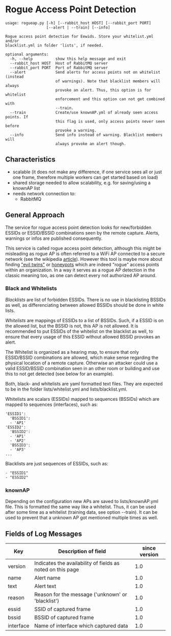 # Rogue Access Point Detection

```
usage: rogueap.py [-h] [--rabbit_host HOST] [--rabbit_port PORT]
                  [--alert | --train] [--info]

Rogue access point detection for Eewids. Store your whitelist.yml and/or
blacklist.yml in folder 'lists', if needed.

optional arguments:
  -h, --help          show this help message and exit
  --rabbit_host HOST  Host of RabbitMQ server
  --rabbit_port PORT  Port of RabbitMQ server
  --alert             Send alerts for access points not on whitelist (instead
                      of warnings). Note that blacklist members will always
                      provoke an alert. Thus, this option is for whitelist
                      enforcement and this option can not get combined with
                      --train.
  --train             Create/use knownAP.yml of already seen access points. If
                      this flag is used, only access points never seen before
                      provoke a warning.
  --info              Send info instead of warning. Blacklist members will
                      always provoke an alert though.
```

## Characteristics

* scalable (it does not make any difference, if one service sees all or just one frame, therefore multiple workers can get started based on load)
* shared storage needed to allow scalability, e.g. for saving/using a knownAP list
* needs network connection to: 
  * RabbitMQ

## General Approach

The service for rogue access point detection looks for new/forbidden ESSIDs or ESSID/BSSID combinations seen by the remote capture. Alerts, warnings or infos are published consequently.

This service is called rogue access point detection, although this might be misleading as rogue AP is often referred to a WiFi AP connected to a secure network (see the wikipedia [article](https://en.wikipedia.org/wiki/Rogue_access_point)). However this tool is maybe more about finding ["evil twins"](https://en.wikipedia.org/wiki/Evil_twin_(wireless_networks)) or [honeypots](https://en.wikipedia.org/wiki/Honeypot_(computing)) which are indeed "rogue" access points within an organization. In a way it serves as a rogue AP detection in the classic meaning too, as one can detect every not authorized AP around.

### Black and Whitelists

*Blacklists* are list of forbidden ESSIDs. There is no use in blacklisting BSSIDs as well, as differenciating between allowed BSSIDs should be done in white lists.

*Whitelists* are mappings of ESSIDs to a list of BSSIDs. Such, if a ESSID is on the allowed list, but the BSSID is not, this AP is not allowed. It is recommended to put ESSIDs of the whitelist on the blacklist as well, to ensure that every usage of this ESSID without allowed BSSID provokes an alert.

The Whitelist is organized as a hearing map, to ensure that only ESSID/BSSID combinations are allowed, which make sense regarding the physical location of a remote capture. Otherwise an attacker could use a valid ESSID/BSSID combination seen in an other room or building and use this to not get detected (see below for an example).

Both, black- and whitelists are yaml formatted text files. They are expected to be in the folder lists/whitelist.yml and lists/blacklist.yml.

Whitelists are scalars (ESSIDs) mapped to sequences (BSSIDs) which are mapped to sequences (interfaces), such as:

```
'ESSID1':
  'BSSID1':
  - 'AP1'
'ESSID2':
  'BSSID2':
  - 'AP1'
  - 'AP2'
  'BSSID3':
  - 'AP3'
...
```

Blacklists are just sequences of ESSIDs, such as:
```
- "ESSID1"
- "ESSID2"
```

### knownAP

Depending on the configuration new APs are saved to lists/knownAP.yml file. This is formatted the same way like a whitelist. Thus, it can be used after some time as a whitelist (training data, see option --train). It can be used to prevent that a unknown AP got mentioned multiple times as well.

## Fields of Log Messages

Key | Description of field | since version
----| -------------------- | -------------
version | Indicates the availability of fields as noted on this page | 1.0
name | Alert name | 1.0
text | Alert text | 1.0
reason | Reason for the message ('unknown' or 'blacklist') | 1.0
essid | SSID of captured frame | 1.0
bssid | BSSID of captured frame | 1.0
interface | Name of interface which captured data | 1.0
